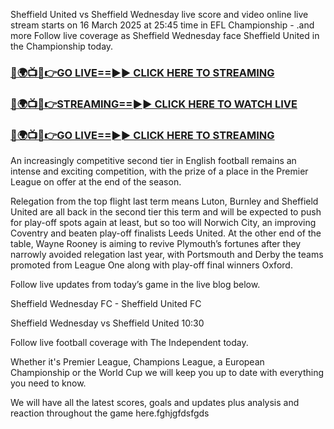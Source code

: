 Sheffield United vs Sheffield Wednesday live score and video online live stream starts on 16 March 2025 at 25:45 time in EFL Championship - .and more Follow live coverage as Sheffield Wednesday face Sheffield United in the Championship today.

<h3><a href="https://rafistreamsontv.blogspot.com/2025/03/blog-post_88.html">🔴🌍📺📱👉GO LIVE==►► CLICK HERE TO STREAMING</a></h3>

<h3><a href="https://rafistreamsontv.blogspot.com/2025/03/blog-post_88.html">🔴🌍📺📱👉STREAMING==►► CLICK HERE TO WATCH LIVE</a></h3>

<h3><a href="https://rafistreamsontv.blogspot.com/2025/03/blog-post_88.html">🔴🌍📺📱👉GO LIVE==►► CLICK HERE TO STREAMING</a></h3>

An increasingly competitive second tier in English football remains an intense and exciting competition, with the prize of a place in the Premier League on offer at the end of the season.

Relegation from the top flight last term means Luton, Burnley and Sheffield United are all back in the second tier this term and will be expected to push for play-off spots again at least, but so too will Norwich City, an improving Coventry and beaten play-off finalists Leeds United. At the other end of the table, Wayne Rooney is aiming to revive Plymouth’s fortunes after they narrowly avoided relegation last year, with Portsmouth and Derby the teams promoted from League One along with play-off final winners Oxford.

Follow live updates from today’s game in the live blog below.

Sheffield Wednesday FC - Sheffield United FC

Sheffield Wednesday vs Sheffield United
10:30

Follow live football coverage with The Independent today.

Whether it's Premier League, Champions League, a European Championship or the World Cup we will keep you up to date with everything you need to know.

We will have all the latest scores, goals and updates plus analysis and reaction throughout the game here.fghjgfdsfgds

